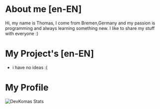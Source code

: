 # About me [en-EN]
Hi, my name is Thomas, I come from Bremen,Germany and my passion is programming and always learning something new. I like to share my stuff with everyone :)

# My Project's [en-EN]
- i have no ideas :(


# My Profile
![DevKomas Stats](https://github-readme-stats.vercel.app/api?username=devkoma&show_icons=true&theme=radical)
